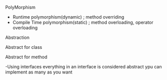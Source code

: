 PolyMorphism
- Runtime polymorphism(dynamic) ; method overriding
- Compile Time polymorphism(static) ; method overloading, operator overloading

Abstraction


Abstract for class

Abstract for method

-Using interfaces
everything in an interface is considered abstract
ypu can implement as many as you want 